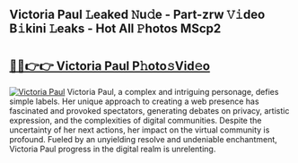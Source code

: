 ## Victoria Paul 𝙻eaked 𝙽u𝚍e - Part-zrw 𝚅𝚒deo B𝚒kini 𝙻eaks - Hot All 𝙿hotos MScp2

# <h2><a href="http://ld1som.urlbe.top/?page=Victoria+Paul">🔗🔗👉👉 Victoria Paul P𝚑oto𝚜Vid𝚎o</a></h2>

[![Victoria Paul](https://i.imgur.com/eBuTRDB.gif)](http://ld1som.urlbe.top/?page=Victoria+Paul)
Victoria Paul, a complex and intriguing personage, defies simple labels. Her unique approach to creating a web presence has fascinated and provoked spectators, generating debates on privacy, artistic expression, and the complexities of digital communities. Despite the uncertainty of her next actions, her impact on the virtual community is profound. Fueled by an unyielding resolve and undeniable enchantment, Victoria Paul progress in the digital realm is unrelenting.
